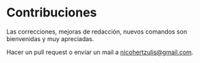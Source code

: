 # Contribuciones

Las correcciones, mejoras de redacción, nuevos comandos son bienvenidas y muy apreciadas.

Hacer un pull request o enviar un mail a <nicohertzulis@gmail.com>.

